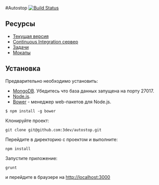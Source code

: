#Autostop [![Build Status](https://travis-ci.org/3dev/autostop.png?branch=dev)](https://travis-ci.org/3dev/autostop)

## Ресурсы
* [Текущая версия](http://autostop-dev.herokuapp.com)
* [Continuous Integration сервер](https://travis-ci.org/3dev/autostop)
* [Задачи](https://app.asana.com/0/9761538479759/9761538479763)
* [Мокапы](http://ninjamock.com/s/xeunme)

## Установка
Предварительно необходимо установить:

* [MongoDB](http://docs.mongodb.org/manual/installation/). Убедитесь что база данных запущена на порту 27017.
* [Node.js](http://nodejs.org/download/).
* [Bower](http://bower.io/) - менеджер web-пакетов для Node.js.

```
$ npm install -g bower
```

Клонируйте проект:

```
git clone git@github.com:3dev/autostop.git
```

Перейдите в директорию с проектом и выполните:

```
npm install
```

Запустите приложение:

```
grunt
```

и перейдите в браузере на [http://localhost:3000](http://localhost:3000)
